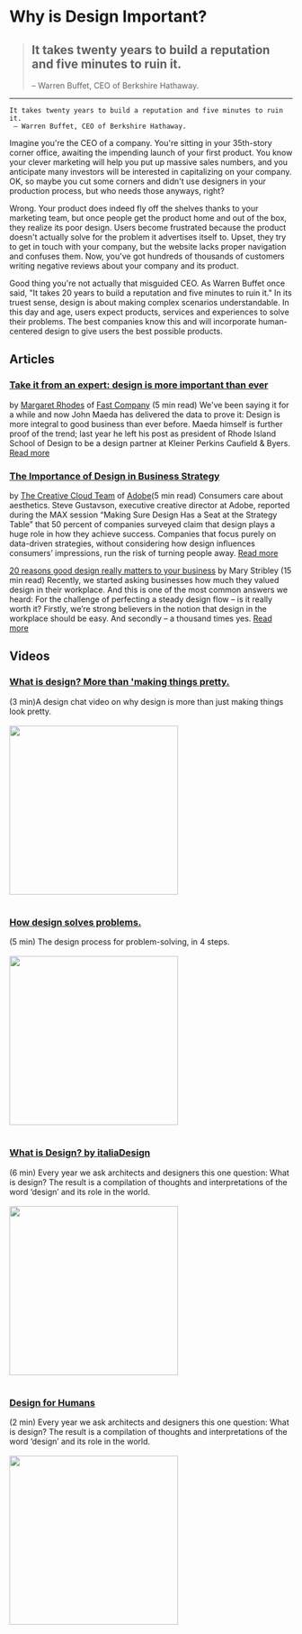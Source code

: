 # Why is Design Important? #
> ## It takes twenty years to build a reputation and five minutes to ruin it.
> – Warren Buffet, CEO of Berkshire Hathaway.


---

```
It takes twenty years to build a reputation and five minutes to ruin it.
 – Warren Buffet, CEO of Berkshire Hathaway.
 ```
 
Imagine you're the CEO of a company. You're sitting in your 35th-story corner office, awaiting the impending launch of your first product. You know your clever marketing will help you put up massive sales numbers, and you anticipate many investors will be interested in capitalizing on your company. OK, so maybe you cut some corners and didn't use designers in your production process, but who needs those anyways, right? 

Wrong. Your product does indeed fly off the shelves thanks to your marketing team, but once people get the product home and out of the box, they realize its poor design. Users become frustrated because the product doesn't actually solve for the problem it advertises itself to. Upset, they try to get in touch with your company, but the website lacks proper navigation and confuses them. Now, you've got hundreds of thousands of customers writing negative reviews about your company and its product. 

Good thing you're not actually that misguided CEO. As Warren Buffet once said, "It takes 20 years to build a reputation and five minutes to ruin it." In its truest sense, design is about making complex scenarios understandable. In this day and age, users expect products, services and experiences to solve their problems. The best companies know this and will incorporate human-centered design to give users the best possible products.


## Articles ##

### [Take it from an expert: design is more important than ever](https://www.wired.com/2015/03/take-expert-design-important-ever/)
by [Margaret Rhodes](https://www.kaleighflynn.com/) of [Fast Company](https://www.fastcompany.com/) (5 min read) We've been saying it for a while and now John Maeda has delivered the data to prove it: Design is more integral to good business than ever before. Maeda himself is further proof of the trend; last year he left his post as president of Rhode Island School of Design to be a design partner at Kleiner Perkins Caufield & Byers. [Read more](https://www.wired.com/2015/03/take-expert-design-important-ever/)


### [The Importance of Design in Business Strategy](https://blogs.adobe.com/creativecloud/design-is-power-the-importance-of-design-in-business-strategy/)
by [The Creative Cloud Team](https://blogs.adobe.com/creativecloud/design-is-power-the-importance-of-design-in-business-strategy/) of [Adobe](https://www.adobe.com/)(5 min read) Consumers care about aesthetics. Steve Gustavson, executive creative director at Adobe, reported during the MAX session “Making Sure Design Has a Seat at the Strategy Table” that 50 percent of companies surveyed claim that design plays a huge role in how they achieve success. Companies that focus purely on data-driven strategies, without considering how design influences consumers’ impressions, run the risk of turning people away. [Read more](https://blogs.adobe.com/creativecloud/design-is-power-the-importance-of-design-in-business-strategy/)
 
 
[20 reasons good design really matters to your business](https://www.canva.com/learn/design-at-work/)
by Mary Stribley (15 min read) Recently, we started asking businesses how much they valued design in their workplace. And this is one of the most common answers we heard: For the challenge of perfecting a steady design flow – is it really worth it? Firstly, we’re strong believers in the notion that design in the workplace should be easy. And secondly – a thousand times yes. [Read more](https://www.canva.com/learn/design-at-work/)




## Videos ##

### [What is design? More than 'making things pretty.](https://www.youtube.com/watch?v=6zno_CC26lc)
(3 min)A design chat video on why design is more than just making things look pretty. <br><br>
<a href="https://www.youtube.com/watch?v=6zno_CC26lc"><img src="https://i.vimeocdn.com/video/587873014.webp?mw=960&amp;mh=540" width="300"></a>

#

### [How design solves problems.](https://www.youtube.com/watch?v=wOrmr5kT-48)
(5 min) The design process for problem-solving, in 4 steps.<br><br>
<a href="https://www.youtube.com/watch?v=wOrmr5kT-48"><img src="https://i.vimeocdn.com/video/587873014.webp?mw=960&amp;mh=540" width="300"></a>

#

### [What is Design? by italiaDesign](https://vimeo.com/179726283)
(6 min) Every year we ask architects and designers this one question: What is design? The result is a compilation of thoughts and interpretations of the word ‘design’ and its role in the world.<br><br>
<a href="https://www.youtube.com/watch?v=9_50kJN2kyQ"><img src="https://i.vimeocdn.com/video/587873014.webp?mw=960&amp;mh=540" width="300"></a>

#

### [Design for Humans](https://www.youtube.com/watch?v=9_50kJN2kyQ)
(2 min) Every year we ask architects and designers this one question: What is design? The result is a compilation of thoughts and interpretations of the word ‘design’ and its role in the world.<br><br>
<a href="https://www.youtube.com/watch?v=9_50kJN2kyQ"><img src="https://i.vimeocdn.com/video/587873014.webp?mw=960&amp;mh=540" width="300"></a>

#
